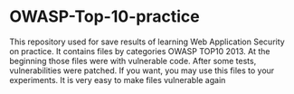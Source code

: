 # OWASP-Top-10-practice

This repository used for save results of learning Web Application Security on practice. It contains files by categories OWASP TOP10 2013. At the beginning those files were with vulnerable code. After some tests, vulnerabilities were patched. If you want, you may use this files to your experiments. It is very easy to make files vulnerable again